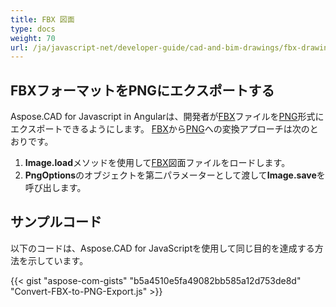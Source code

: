 ```yaml
---
title: FBX 図面
type: docs
weight: 70
url: /ja/javascript-net/developer-guide/cad-and-bim-drawings/fbx-drawings/
---
```


## **FBXフォーマットをPNGにエクスポートする**

Aspose.CAD for Javascript in Angularは、開発者が[FBX](https://docs.fileformat.com/3d/fbx/)ファイルを[PNG](https://docs.fileformat.com/image/png/)形式にエクスポートできるようにします。
[FBX](https://docs.fileformat.com/3d/fbx/)から[PNG](https://docs.fileformat.com/image/png/)への変換アプローチは次のとおりです。

1. **Image.load**メソッドを使用して[FBX](https://docs.fileformat.com/3d/fbx/)図面ファイルをロードします。
1. **PngOptions**のオブジェクトを第二パラメーターとして渡して**Image.save**を呼び出します。

## サンプルコード

以下のコードは、Aspose.CAD for JavaScriptを使用して同じ目的を達成する方法を示しています。

{{< gist "aspose-com-gists" "b5a4510e5fa49082bb585a12d753de8d" "Convert-FBX-to-PNG-Export.js" >}}

